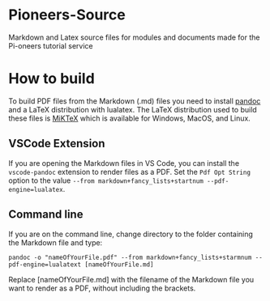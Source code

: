 # Pioneers-Source
Markdown and Latex source files for modules and documents made for the Pi-oneers tutorial service

# How to build
To build PDF files from the Markdown (.md) files you need to install [pandoc](https://pandoc.org/) and a LaTeX distribution with lualatex.
The LaTeX distribution used to build these files is [MiKTeX](https://miktex.org/) which is available for Windows, MacOS, and Linux.

## VSCode Extension
If you are opening the Markdown files in VS Code, you can install the `vscode-pandoc` extension to render files as a PDF. Set the `Pdf Opt String` option to the value
`--from markdown+fancy_lists+startnum --pdf-engine=lualatex`.

## Command line
If you are on the command line, change directory to the folder containing the Markdown file and type:
```
pandoc -o "nameOfYourFile.pdf" --from markdown+fancy_lists+starmnum --pdf-engine=lualatext [nameOfYourFile.md]
```
Replace [nameOfYourFile.md] with the filename of the Markdown file you want to render as a PDF, without including the brackets.
